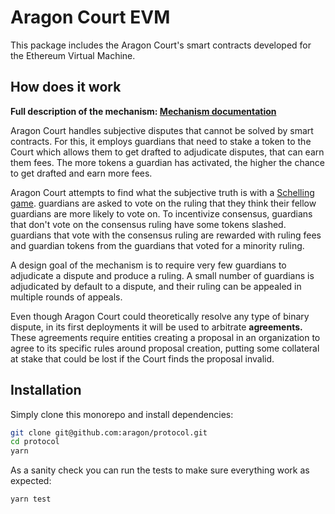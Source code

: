 # Aragon Court EVM

This package includes the Aragon Court's smart contracts developed for the Ethereum Virtual Machine.

## How does it work

**Full description of the mechanism: [Mechanism documentation](/docs/1-mechanism)**

Aragon Court handles subjective disputes that cannot be solved by smart contracts. For this, it employs guardians that need to stake a token to the Court which allows them to get drafted to adjudicate disputes, that can earn them fees. The more tokens a guardian has activated, the higher the chance to get drafted and earn more fees.

Aragon Court attempts to find what the subjective truth is with a [Schelling game](https://en.wikipedia.org/wiki/Focal_point_(game_theory)). guardians are asked to vote on the ruling that they think their fellow guardians are more likely to vote on. To incentivize consensus, guardians that don't vote on the consensus ruling have some tokens slashed. guardians that vote with the consensus ruling are rewarded with ruling fees and guardian tokens from the guardians that voted for a minority ruling.

A design goal of the mechanism is to require very few guardians to adjudicate a dispute and produce a ruling. A small number of guardians is adjudicated by default to a dispute, and their ruling can be appealed in multiple rounds of appeals.

Even though Aragon Court could theoretically resolve any type of binary dispute, in its first deployments it will be used to arbitrate **agreements.** These agreements require entities creating a proposal in an organization to agree to its specific rules around proposal creation, putting some collateral at stake that could be lost if the Court finds the proposal invalid.

## Installation

Simply clone this monorepo and install dependencies:

```bash
git clone git@github.com:aragon/protocol.git
cd protocol 
yarn
```

As a sanity check you can run the tests to make sure everything work as expected:

```bash
yarn test
```
